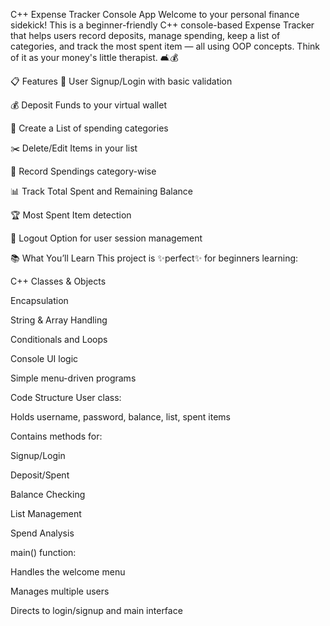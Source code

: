 C++ Expense Tracker Console App
Welcome to your personal finance sidekick!
This is a beginner-friendly C++ console-based Expense Tracker that helps users record deposits, manage spending, keep a list of categories, and track the most spent item — all using OOP concepts.
Think of it as your money's little therapist. 🛋️💰

📋 Features
🔐 User Signup/Login with basic validation

💰 Deposit Funds to your virtual wallet

🧾 Create a List of spending categories

✂️ Delete/Edit Items in your list

💸 Record Spendings category-wise

📊 Track Total Spent and Remaining Balance

🏆 Most Spent Item detection

🚪 Logout Option for user session management

📚 What You’ll Learn
This project is ✨perfect✨ for beginners learning:

C++ Classes & Objects

Encapsulation

String & Array Handling

Conditionals and Loops

Console UI logic

Simple menu-driven programs

Code Structure
User class:

Holds username, password, balance, list, spent items

Contains methods for:

Signup/Login

Deposit/Spent

Balance Checking

List Management

Spend Analysis

main() function:

Handles the welcome menu

Manages multiple users

Directs to login/signup and main interface
